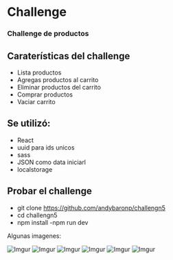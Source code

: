 # Challenge

 ### Challenge de productos

## Caraterísticas del challenge

- Lista productos
- Agregas productos al carrito
- Eliminar productos del carrito
- Comprar productos
- Vaciar carrito
 

## Se utilizó:

- React
- uuid para ids unicos
- sass
- JSON como data iniciarl
- localstorage
 ## Probar el challenge

 - git clone https://github.com/andybaronp/challengn5
 - cd challengn5
 - npm install
 -npm run dev


 Algunas imagenes: 


 ![Imgur](https://i.imgur.com/9aRo32y.png)
 ![Imgur](https://i.imgur.com/HtkIlI4.png)
 ![Imgur](https://i.imgur.com/BUh7hQ2.png)
 ![Imgur](https://i.imgur.com/r2uKfZd.png)
 ![Imgur](https://i.imgur.com/BUh7hQ2.png)
 ![Imgur](https://i.imgur.com/KbJaGfN.png)
